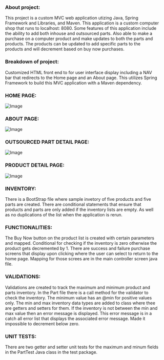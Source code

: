 ### About project:
This project is a custom MVC web application utizing Java, Spring Framework and Libraries, and Maven. This application is a custom computer shop that runs to localhost: 8080. Some features of this application include the ability to add both inhouse and outsourced parts. Also able to make a purchase on a computer product and make updates to both the parts and products. The products can be updated to add specific parts to the products and will decrement based on buy now purchases. 

### Breakdown of project:

Customized HTML front end to for user interface display including a NAV bar that redirects to the Home page and an About page. This utilizes Spring Framework to build this MVC application with a Maven dependency. 

### HOME PAGE:

![Image](https://github.com/user-attachments/assets/a4d2caaf-bcda-42a5-8158-f3298ab9309d)

### ABOUT PAGE:

![Image](https://github.com/user-attachments/assets/ee397071-29ca-4ce8-92ca-e61e20c01598)

### OUTSOURCED PART DETAIL PAGE:

![Image](https://github.com/user-attachments/assets/ebfce28e-d3d9-4b16-88fd-5ee45775c77c)

### PRODUCT DETAIL PAGE:

![Image](https://github.com/user-attachments/assets/32af6715-799b-4fd6-a889-9bd8110dcb4d)

### INVENTORY:

There is a BootStrap file where sample invetory of five products and five parts are created. There are conditional statements that ensure that products and parts are only added if the inventory lists are empty. As well as no duplications of the list when the application is rerun. 

### FUNCTIONALITIES:

The Buy Now button on the product list is created with certain parameters and mapped. Conditional for checking if the inventory is zero otherwise the product gets decremented by 1. There are success and failure purchase screens that display upon clicking where the user can select to return to the home page. Mapping for those screes are in the main controller screen java file. 

### VALIDATIONS:

Validations are created to track the maximum and minimum product and parts inventory. In the Part file there is a call method for the validator to check the inventory. The minimum value has an @min for positive values only. The min and max inventory data types are added to class where thee are getters and setters for them. If the inventory is not between the min and max value then an error message is displayed. This error message is in a catch all error list that displays the associated error message. Made it impossible to decrement below zero. 

### UNIT TESTS:

There are two getter and setter unit tests for the maximum and minum fields in the PartTest Java class in the test package. 
